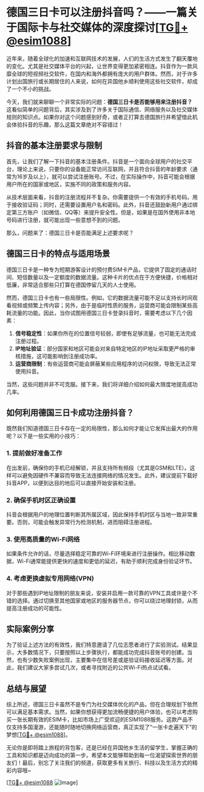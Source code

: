 # 德国三日卡可以注册抖音吗？——一篇关于国际卡与社交媒体的深度探讨[[TG💪+ @esim1088](https://t.me/s/esim1088)]

近年来，随着全球化的加速和互联网技术的发展，人们的生活方式发生了翻天覆地的变化。尤其是社交媒体平台的兴起，让世界变得更加紧密相连。抖音作为一款风靡全球的短视频社交软件，在国内和海外都拥有庞大的用户群体。然而，对于许多计划出国旅行或长期居住的人来说，如何在异国他乡顺利使用这些社交软件，却成了一个不小的挑战。

今天，我们就来聊聊一个非常实际的问题：**德国三日卡是否能够用来注册抖音？** 这看似简单的问题背后，其实涉及到了许多关于国际通信、网络服务以及社交媒体规则的知识点。如果你对这个问题感到好奇，或者正打算去德国旅行并希望借此机会体验抖音的乐趣，那么这篇文章绝对不容错过！

## 抖音的基本注册要求与限制

首先，让我们了解一下抖音的基本注册条件。抖音是一个面向全球用户的社交平台，理论上来说，只要你的设备能正常访问互联网，并且符合抖音的年龄要求（通常为16岁及以上），就可以尝试注册账号。不过，在实际操作中，抖音可能会根据用户所在的国家或地区，实施不同的政策和服务内容。

从技术层面来看，抖音的注册流程并不复杂。你需要提供一个有效的手机号码，用于接收验证码；同时，还需要设置用户名和密码。此外，抖音还鼓励新用户通过绑定第三方账户（如微信、QQ等）来提升安全性。但是，如果是在国外使用非本地号码进行注册，就可能出现一些意想不到的问题。

那么，问题来了：德国三日卡是否能满足上述要求呢？

## 德国三日卡的特点与适用场景

德国三日卡是一种专为短期游客设计的预付费SIM卡产品，它提供了固定的通话时间、短信数量以及一定额度的数据流量。这种卡片的优点在于方便快捷，价格相对低廉，非常适合那些只打算在德国停留几天的人士使用。

然而，德国三日卡也有一些局限性。例如，它的数据流量可能不足以支持长时间观看视频或频繁上传内容；另外，由于是临时性质的服务，运营商可能会限制某些高耗流量的功能。因此，当你试图用德国三日卡登录抖音时，需要考虑以下几个因素：

1. **信号稳定性**：如果你所在的位置信号较弱，即使有足够流量，也可能无法完成注册过程。
2. **IP地址验证**：部分国家和地区可能会对来自特定地区的IP地址采取更严格的审核措施，这可能影响到注册成功率。
3. **运营商限制**：有些运营商可能会屏蔽某些应用程序的访问权限，导致无法正常使用抖音。

当然，这些问题并非不可克服。接下来，我们将详细介绍如何最大限度地提高成功几率。

## 如何利用德国三日卡成功注册抖音？

既然我们知道德国三日卡存在一定的局限性，那么如何才能让它发挥出最大的作用呢？以下是一些实用的小技巧：

### 1. 提前做好准备工作

在出发前，确保你的手机已经解锁，并且支持所有频段（尤其是GSM和LTE）。这样可以避免因硬件不兼容而导致无法连接网络的情况发生。此外，建议提前下载好抖音APP，以便到达目的地后可以直接开始安装和注册。

### 2. 确保手机时区正确设置

抖音会根据用户的地理位置判断其所属区域，因此保持手机时区与当地一致非常重要。否则，可能会触发异常行为检测机制，进而阻碍注册进程。

### 3. 使用高质量的Wi-Fi网络

如果条件允许的话，尽量选择稳定可靠的Wi-Fi环境来进行注册操作。相比移动数据，Wi-Fi通常能提供更快的速度和更低的延迟，有助于顺利完成身份验证环节。

### 4. 考虑更换虚拟专用网络(VPN)

对于那些遇到IP地址限制的朋友来说，安装并启用一款可靠的VPN工具或许是个不错的选择。通过切换至其他国家或地区的服务器节点，你可以绕过地理封锁，从而提高注册成功的可能性。

## 实际案例分享

为了验证上述方法的有效性，我们特意邀请了几位志愿者进行了实验测试。结果显示，大多数情况下，只要按照以上步骤执行，都能成功完成抖音账号的创建。当然，也有少数失败案例出现，主要集中在信号差或是验证码接收延迟等方面。对此，我们建议大家多尝试几次，或者寻找附近的公共Wi-Fi热点试试看。

## 总结与展望

综上所述，德国三日卡虽然不是专门为社交媒体优化的产品，但在合理规划下依然可以满足基本需求。当然，如果你想获得更加流畅便捷的用户体验，也可以考虑购买一张长期有效的ESIM卡，比如市场上广受欢迎的ESIM1088服务。这款产品不仅支持多国漫游，还能随时随地切换网络运营商，真正实现了“一张卡走遍天下”的梦想[[TG💪+ @esim1088](https://t.me/s/esim1088)]。

无论你是即将踏上旅程的背包客，还是已经在异国他乡生活的留学生，掌握正确的工具和知识都是迈向成功的第一步。希望本文能够帮助到每一位渴望探索世界的朋友们！最后，别忘了关注我们的频道，获取更多有关旅行、科技以及生活方式的精彩内容哦~ 

[[TG💪+ @esim1088](https://t.me/s/esim1088) ![Image](https://i.postimg.cc/4NQfJmqS/Snipaste-2025-05-13-00-14-12.png)]